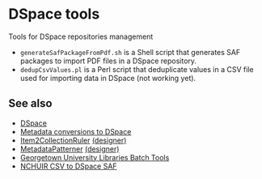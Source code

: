 # DSpace tools
Tools for DSpace repositories management

* ```generateSafPackageFromPdf.sh``` is a Shell script that generates SAF packages to import PDF files in a DSpace repository.
* ```dedupCsvValues.pl``` is a Perl script that deduplicate values in a CSV file used for importing data in DSpace (not working yet).

## See also 

* [DSpace](https://github.com/DSpace/DSpace)
* [Metadata conversions to DSpace](https://github.com/fsassumpcao/metadata-conversions-to-dspace)
* [Item2CollectionRuler](https://github.com/vitorsilverio/Item2CollectionRuler) [(designer)](https://github.com/vitorsilverio/Item2CollectionRulerDesigner)
* [MetadataPatterner](https://github.com/vitorsilverio/MetadataPatterner) [(designer)](https://github.com/vitorsilverio/MetadataPatternerDesigner)
* [Georgetown University Libraries Batch Tools](https://github.com/Georgetown-University-Libraries/batch-tools)
* [NCHUIR CSV to DSpace SAF](https://github.com/Georgetown-University-Libraries/batch-tools)
